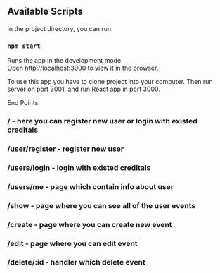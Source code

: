 ## Available Scripts
In the project directory, you can run:

### `npm start`
Runs the app in the development mode.<br>
Open [http://localhost:3000](http://localhost:3000) to view it in the browser.

To use this app you have to clone project into your computer. Then run server on port 3001, and run React app in port 3000.

End Points:
### / - here you can register new user or login with existed creditals
### /user/register - register new user
### /users/login - login with existed creditals
### /users/me - page which contain info about user
### /show - page where you can see all of the user events
### /create - page where you can create new event
### /edit - page where you can edit event
### /delete/:id - handler which delete event

